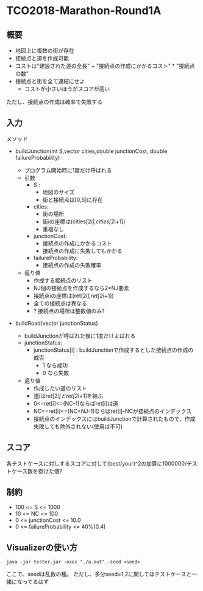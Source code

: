# TCO2018-Marathon-Round1A

## 概要

- 地図上に複数の街が存在
- 接続点と道を作成可能
- コストは"建設された道の全長" + "接続点の作成にかかるコスト" * "接続点の数"
- 接続点と街を全て連結にせよ
    - コストが小さいほうがスコアが高い

ただし、接続点の作成は確率で失敗する

## 入力
メソッド

- buildJunction(int S,vector<int> cities,double junctionCost, double failureProbability)
    - プログラム開始時に1度だけ呼ばれる
    - 引数
        - S :
            - 地図のサイズ
            - 街と接続点は[0,S]に存在
        - cities:
            - 街の場所
            - 街iの座標は(cities[2*i],cities[2*i+1])
            - 重複なし
        - junctionCost:
            - 接続点の作成にかかるコスト
            - 接続点の作成に失敗してもかかる
        - failureProbability:
            - 接続点の作成の失敗確率
    - 返り値
        - 作成する接続点のリスト
        - NJ個の接続点を作成するなら2*NJ要素
        - 接続点iの座標は(ret[2*i],ret[2*i+1]) 
        - 全ての接続点は異なる
        - ? 接続点の場所は整数値のみ?

- buildRoad(vector<int> junctionStatus)
    - buildJunctionが呼ばれた後に1度だけよばれる
    - junctionStatus:
        - junctionStatus[i] : buildJunctionで作成するとした接続点の作成の成否
            - 1 なら成功
            - 0 なら失敗
    - 返り値
        - 作成したい道のリスト
        - 道iはret[2*i]とret[2*i+1]を結ぶ
        - 0<=ret[i]<=(NC-1)ならばret[i]は道
        - NC<=ret[i]<=(NC+NJ-1)ならばret[i]-NCが接続点のインデックス
        - 接続点のインデックスにはbuildJunctionで計算されたもので、作成失敗しても除外されない(使用は不可)


## スコア
各テストケースに対しするスコアに対して(best/your)^2の加算に1000000/テストケース数を掛けた値?

## 制約

- 100 <= S <= 1000
- 10 <= NC <= 100
- 0 <= junctionCost <= 10.0
- 0 <= failureProbability <= 40%(0.4)

## Visualizerの使い方

```
java -jar tester.jar -exec "./a.out" -seed <seed>
```
ここで、seedは乱数の種。
ただし、多分seed=1,2に関してはテストケースと一緒になってるはず
